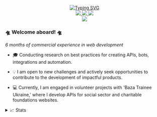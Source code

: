 <p align="center">
<a href="https://git.io/typing-svg"><img src="https://readme-typing-svg.demolab.com?font=Fira+Code&size=18&duration=2000&pause=100&color=F7931A&multiline=true&width=500&height=80&lines=Viktor+Bazar;Python+Backend+Developer;FastAPI+%7C+Flask+%7C+Aiogram" alt="Typing SVG" /></a>

<br/>
<a href="https://drive.google.com/file/d/1Gq9hD8Ad_lzpkws0KYQyv10NfV87uGM6/view?usp=drive_link">
    <img src="https://img.shields.io/badge/about-CV-red?style=flat-square">
</a>  
<a href="https://www.linkedin.com/in/smile4alice/">
    <img src="https://img.shields.io/badge/-Linkedin-blue?style=flat-square&logo=linkedin">
</a>
<a href="mailto:smile.to.alice@gmail.com">
    <img src="https://img.shields.io/badge/-Email-red?style=flat-square&logo=gmail&logoColor=white">
</a>
<br/> 

<a href="https://github.com/smile4alice">
    <img src="https://github-stats-alpha.vercel.app/api?username=smile4alice&cc=22272e&tc=37BCF6&ic=fff&bc=0000">
</a>


</p>


### 🛸 Welcome aboard! 🛸

*6 months of commercial experience in web development*

* 🎓 Conducting research on best practices for creating APIs, bots, integrations and automation.

* 💡 I am open to new challenges and actively seek opportunities to contribute to the development of impactful products.

* 💻 Currently, I am engaged in volunteer projects with 'Baza Trainee Ukraine,' where I develop APIs for social sector and charitable foundations websites.

<details>
<summary>📈 Stats</summary>
<br>
My Github Stats

![](http://github-profile-summary-cards.vercel.app/api/cards/profile-details?username=smile4alice&theme=dracula)

![](http://github-profile-summary-cards.vercel.app/api/cards/repos-per-language?username=smile4alice&theme=dracula)

![](http://github-profile-summary-cards.vercel.app/api/cards/most-commit-language?username=smile4alice&theme=dracula)

</details>
